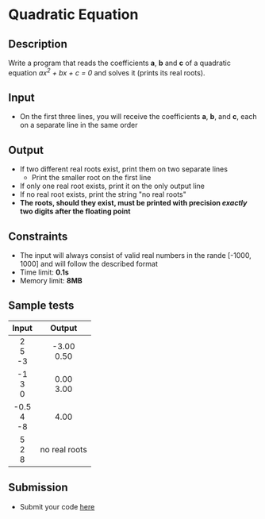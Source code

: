 # Quadratic Equation

## Description
Write a program that reads the coefficients **a**, **b** and **c** of a quadratic equation *ax<sup>2</sup> + bx + c = 0* and solves it (prints its real roots).

## Input
- On the first three lines, you will receive the coefficients **a**, **b**, and **c**, each on a separate line in the same order

## Output
- If two different real roots exist, print them on two separate lines
  - Print the smaller root on the first line
- If only one real root exists, print it on the only output line
- If no real root exists, print the string "no real roots"
- **The roots, should they exist, must be printed with precision _exactly_ two digits after the floating point**

## Constraints
- The input will always consist of valid real numbers in the rande [-1000, 1000] and will follow the described format
- Time limit: **0.1s**
- Memory limit: **8MB**

## Sample tests

|     Input       |     Output     |
|:---------------:|:--------------:|
|2<br/>5<br/>-3   |-3.00<br/>0.50  |
|-1<br/>3<br/>0   |0.00<br/>3.00   |
|-0.5<br/>4<br/>-8|4.00            |
|5<br/>2<br/>8    |no real roots   |

## Submission
- Submit your code [here](http://bgcoder.com/Contests/Compete/Index/311#4)

